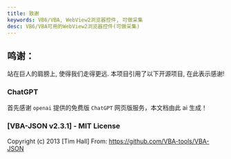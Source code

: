 ```yaml
---
title: 致谢
keywords: VB6/VBA, WebView2浏览器控件, 可做采集
desc: VB6/VBA可用的WebView2浏览器控件(可做采集)
---
```


## 鸣谢：
站在巨人的肩膀上, 使得我们走得更远. 本项目引用了以下开源项目, 在此表示感谢!

### ChatGPT
首先感谢 `openai` 提供的免费版 `ChatGPT` 网页版服务，本文档由此 ai 生成！

### [VBA-JSON v2.3.1] - MIT License
   Copyright (c) 2013 [Tim Hall]
   From: https://github.com/VBA-tools/VBA-JSON